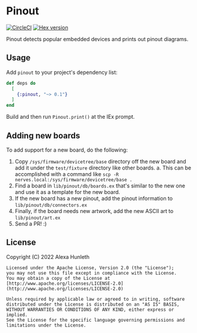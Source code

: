 # Pinout

[![CircleCI](https://circleci.com/gh/cavocado/pinout.svg?style=svg)](https://circleci.com/gh/cavocado/pinout)
[![Hex version](https://img.shields.io/hexpm/v/pinout.svg "Hex version")](https://hex.pm/packages/pinout)

Pinout detects popular embedded devices and prints out pinout diagrams.

## Usage

Add `pinout` to your project's dependency list:

```elixir
def deps do
  [
    {:pinout, "~> 0.1"}
  ]
end
```

Build and then run `Pinout.print()` at the IEx prompt.

## Adding new boards

To add support for a new board, do the following:

1. Copy `/sys/firmware/devicetree/base` directory off the new board and add it
   under the `test/fixture` directory like other boards.
   a. This can be accomplished with a command like
      `scp -R nerves.local:/sys/firmware/devicetree/base .`
2. Find a board in `lib/pinout/db/boards.ex` that's similar to the new one and
   use it as a template for the new board.
3. If the new board has a new pinout, add the pinout information to
   `lib/pinout/db/connectors.ex`
4. Finally, if the board needs new artwork, add the new ASCII art to
   `lib/pinout/art.ex`
5. Send a PR! :)

## License

Copyright (C) 2022 Alexa Hunleth

    Licensed under the Apache License, Version 2.0 (the "License");
    you may not use this file except in compliance with the License.
    You may obtain a copy of the License at [http://www.apache.org/licenses/LICENSE-2.0](http://www.apache.org/licenses/LICENSE-2.0)

    Unless required by applicable law or agreed to in writing, software
    distributed under the License is distributed on an "AS IS" BASIS,
    WITHOUT WARRANTIES OR CONDITIONS OF ANY KIND, either express or implied.
    See the License for the specific language governing permissions and
    limitations under the License.

